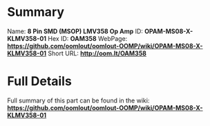 
Summary
=================

Name: __8 Pin SMD (MSOP) LMV358 Op Amp__
ID: __OPAM-MS08-X-KLMV358-01__
Hex ID: __OAM358__
WebPage: __https://github.com/oomlout/oomlout-OOMP/wiki/OPAM-MS08-X-KLMV358-01__
Short URL: __http://oom.lt/OAM358__

Full Details
==========================
Full summary of this part can be found in the wiki:   
__https://github.com/oomlout/oomlout-OOMP/wiki/OPAM-MS08-X-KLMV358-01__   

